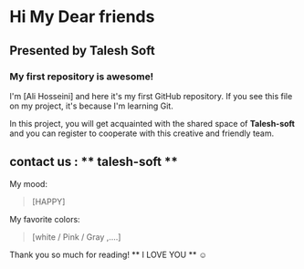 

# Hi My Dear friends

## Presented by **Talesh Soft**

### My first repository is awesome!

I'm [Ali Hosseini] and here it's my first GitHub repository.
If you see this file on my project, it's because I'm learning Git.

In this project, you will get acquainted with the shared space of **Talesh-soft** and you can register to cooperate with this creative and friendly team.

## contact us : ** talesh-soft **

My mood:

> [HAPPY]

My favorite colors:

> [white / Pink / Gray ,....]

Thank you so much for reading! ** I LOVE YOU ** ☺
